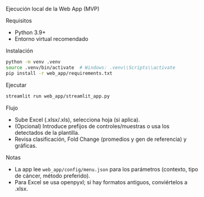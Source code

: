 Ejecución local de la Web App (MVP)

Requisitos
- Python 3.9+
- Entorno virtual recomendado

Instalación
```bash
python -m venv .venv
source .venv/bin/activate  # Windows: .venv\\Scripts\\activate
pip install -r web_app/requirements.txt
```

Ejecutar
```bash
streamlit run web_app/streamlit_app.py
```

Flujo
- Sube Excel (.xlsx/.xls), selecciona hoja (si aplica).
- (Opcional) Introduce prefijos de controles/muestras o usa los detectados de la plantilla.
- Revisa clasificación, Fold Change (promedios y gen de referencia) y gráficas.

Notas
- La app lee `web_app/config/menu.json` para los parámetros (contexto, tipo de cáncer, método preferido).
- Para Excel se usa openpyxl; si hay formatos antiguos, conviértelos a .xlsx.
